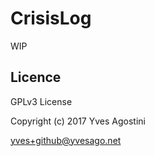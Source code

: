 CrisisLog
=============


WIP

## Licence

GPLv3 License

Copyright (c) 2017 Yves Agostini

<yves+github@yvesago.net>


